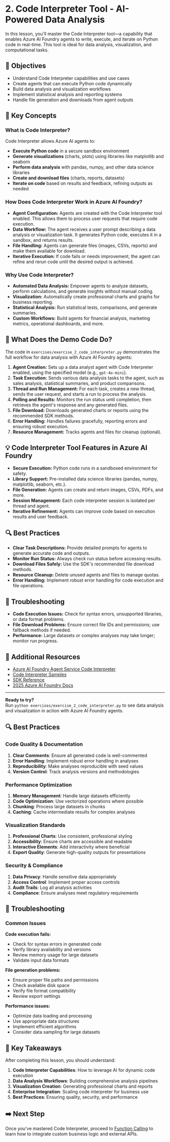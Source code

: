 # 2. Code Interpreter Tool - AI-Powered Data Analysis

In this lesson, you'll master the Code Interpreter tool—a capability that enables Azure AI Foundry agents to write, execute, and iterate on Python code in real-time. This tool is ideal for data analysis, visualization, and computational tasks.

## 🎯 Objectives

- Understand Code Interpreter capabilities and use cases
- Create agents that can execute Python code dynamically
- Build data analysis and visualization workflows
- Implement statistical analysis and reporting systems
- Handle file generation and downloads from agent outputs

## 🧠 Key Concepts

### What is Code Interpreter?

Code Interpreter allows Azure AI agents to:
- **Execute Python code** in a secure sandbox environment
- **Generate visualizations** (charts, plots) using libraries like matplotlib and seaborn
- **Perform data analysis** with pandas, numpy, and other data science libraries
- **Create and download files** (charts, reports, datasets)
- **Iterate on code** based on results and feedback, refining outputs as needed

### How Does Code Interpreter Work in Azure AI Foundry?

- **Agent Configuration:** Agents are created with the Code Interpreter tool enabled. This allows them to process user requests that require code execution.
- **Data Workflow:** The agent receives a user prompt describing a data analysis or visualization task. It generates Python code, executes it in a sandbox, and returns results.
- **File Handling:** Agents can generate files (images, CSVs, reports) and make them available for download.
- **Iterative Execution:** If code fails or needs improvement, the agent can refine and rerun code until the desired output is achieved.

### Why Use Code Interpreter?

- **Automated Data Analysis:** Empower agents to analyze datasets, perform calculations, and generate insights without manual coding.
- **Visualization:** Automatically create professional charts and graphs for business reporting.
- **Statistical Analysis:** Run statistical tests, comparisons, and generate summaries.
- **Custom Workflows:** Build agents for financial analysis, marketing metrics, operational dashboards, and more.

## 🚀 What Does the Demo Code Do?

The code in `exercises/exercise_2_code_interpreter.py` demonstrates the full workflow for data analysis with Azure AI Foundry agents:

1. **Agent Creation:** Sets up a data analyst agent with Code Interpreter enabled, using the specified model (e.g., `gpt-4o-mini`).
2. **Task Execution:** Sends various data analysis tasks to the agent, such as sales analysis, statistical summaries, and product comparisons.
3. **Thread and Run Management:** For each task, creates a new thread, sends the user request, and starts a run to process the analysis.
4. **Polling and Results:** Monitors the run status until completion, then retrieves the agent's response and any generated files.
5. **File Download:** Downloads generated charts or reports using the recommended SDK methods.
6. **Error Handling:** Handles failures gracefully, reporting errors and ensuring robust execution.
7. **Resource Management:** Tracks agents and files for cleanup (optional).

## 💡 Code Interpreter Tool Features in Azure AI Foundry

- **Secure Execution:** Python code runs in a sandboxed environment for safety.
- **Library Support:** Pre-installed data science libraries (pandas, numpy, matplotlib, seaborn, etc.).
- **File Generation:** Agents can create and return images, CSVs, PDFs, and more.
- **Session Management:** Each code interpreter session is isolated per thread and agent.
- **Iterative Refinement:** Agents can improve code based on execution results and user feedback.

## 🔍 Best Practices

- **Clear Task Descriptions:** Provide detailed prompts for agents to generate accurate code and outputs.
- **Monitor Run Status:** Always check run status before accessing results.
- **Download Files Safely:** Use the SDK's recommended file download methods.
- **Resource Cleanup:** Delete unused agents and files to manage quotas.
- **Error Handling:** Implement robust error handling for code execution and file operations.

## 🔧 Troubleshooting

- **Code Execution Issues:** Check for syntax errors, unsupported libraries, or data format problems.
- **File Download Problems:** Ensure correct file IDs and permissions; use fallback methods if needed.
- **Performance:** Large datasets or complex analyses may take longer; monitor run progress.

## 📖 Additional Resources

- [Azure AI Foundry Agent Service Code Interpreter](https://learn.microsoft.com/en-us/azure/ai-foundry/agents/how-to/tools/code-interpreter)
- [Code Interpreter Samples](https://learn.microsoft.com/en-us/azure/ai-foundry/agents/how-to/tools/code-interpreter-samples)
- [SDK Reference](https://learn.microsoft.com/en-us/python/api/overview/azure/ai-projects-readme)
- [2025 Azure AI Foundry Docs](https://learn.microsoft.com/en-us/azure/ai-foundry/agents/)

---

**Ready to try?**  
Run `python exercises/exercise_2_code_interpreter.py` to see data analysis and visualization in action with Azure AI Foundry agents.

## 🔍 Best Practices

### Code Quality & Documentation

1. **Clear Comments**: Ensure all generated code is well-commented
2. **Error Handling**: Implement robust error handling in analyses
3. **Reproducibility**: Make analyses reproducible with seed values
4. **Version Control**: Track analysis versions and methodologies

### Performance Optimization

1. **Memory Management**: Handle large datasets efficiently
2. **Code Optimization**: Use vectorized operations where possible
3. **Chunking**: Process large datasets in chunks
4. **Caching**: Cache intermediate results for complex analyses

### Visualization Standards

1. **Professional Charts**: Use consistent, professional styling
2. **Accessibility**: Ensure charts are accessible and readable
3. **Interactive Elements**: Add interactivity where beneficial
4. **Export Quality**: Generate high-quality outputs for presentations

### Security & Compliance

1. **Data Privacy**: Handle sensitive data appropriately
2. **Access Control**: Implement proper access controls
3. **Audit Trails**: Log all analysis activities
4. **Compliance**: Ensure analyses meet regulatory requirements

## 🔧 Troubleshooting

### Common Issues

**Code execution fails:**
- Check for syntax errors in generated code
- Verify library availability and versions
- Review memory usage for large datasets
- Validate input data formats

**File generation problems:**
- Ensure proper file paths and permissions
- Check available disk space
- Verify file format compatibility
- Review export settings

**Performance issues:**
- Optimize data loading and processing
- Use appropriate data structures
- Implement efficient algorithms
- Consider data sampling for large datasets

## 📖 Key Takeaways

After completing this lesson, you should understand:

1. **Code Interpreter Capabilities**: How to leverage AI for dynamic code execution
2. **Data Analysis Workflows**: Building comprehensive analysis pipelines
3. **Visualization Creation**: Generating professional charts and reports
4. **Enterprise Integration**: Scaling code interpreter for business use
5. **Best Practices**: Ensuring quality, security, and performance

## ➡️ Next Step

Once you've mastered Code Interpreter, proceed to [Function Calling](./03-function-calling.md) to learn how to integrate custom business logic and external APIs.
